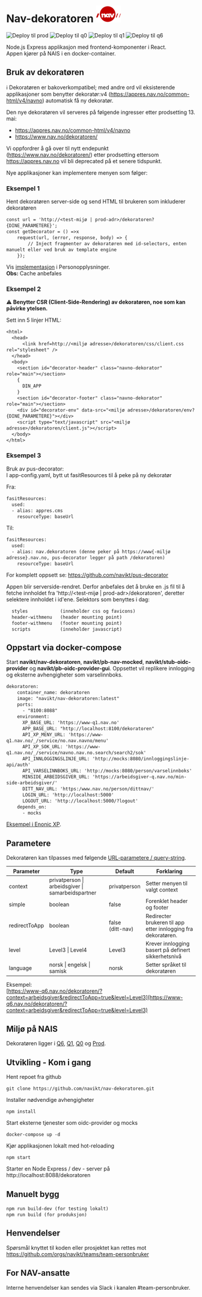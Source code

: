 
# Nav-dekoratoren ![nav.no logo](src/ikoner/meny/NavLogoRod.svg)

![Deploy til prod](https://github.com/navikt/nav-dekoratoren/workflows/Deploy-to-prod/badge.svg)
![Deploy til q0](https://github.com/navikt/nav-dekoratoren/workflows/Deploy-to-q0/badge.svg)
![Deploy til q1](https://github.com/navikt/nav-dekoratoren/workflows/Deploy-to-q1/badge.svg)
![Deploy til q6](https://github.com/navikt/nav-dekoratoren/workflows/Deploy-to-q6/badge.svg)
                     
Node.js Express applikasjon med frontend-komponenter i React.<br>
Appen kjører på NAIS i en docker-container.

## Bruk av dekoratøren

:information_source: Dekoratøren er bakoverkompatibel; med andre ord vil eksisterende applikasjoner som benytter dekoratør:v4 (https://appres.nav.no/common-html/v4/navno) automatisk få ny dekoratør. 

Den nye dekoratøren vil serveres på følgende ingresser etter prodsetting 13. mai:
- https://appres.nav.no/common-html/v4/navno
- https://www.nav.no/dekoratoren/ 

Vi oppfordrer å gå over til nytt endepunkt (https://www.nav.no/dekoratoren/) etter prodsetting ettersom https://appres.nav.no vil bli deprecated på et senere tidspunkt.

Nye applikasjoner kan implementere menyen som følger: 

### Eksempel 1
Hent dekoratøren server-side og send HTML til brukeren som inkluderer dekoratøren
```
const url = 'http://<test-mijø | prod-adr>/dekoratoren?{DINE_PARAMETERE}';
const getDecorator = () =>x
    request(url, (error, response, body) => {
        // Inject fragmenter av dekoratøren med id-selectors, enten manuelt eller ved bruk av template engine
    });
```
Vis [implementasjon](https://github.com/navikt/personopplysninger/blob/master/server/dekorator.js) i Personopplysninger.<br>
**Obs:** Cache anbefales

### Eksempel 2
:warning: **Benytter CSR (Client-Side-Rendering) av dekoratøren, noe som kan påvirke ytelsen.**

Sett inn 5 linjer HTML: <br>
```
<html>
  <head>
      <link href=http://<miljø adresse>/dekoratoren/css/client.css rel="stylesheet" /> 
  </head>
  <body>
    <section id="decorator-header" class="navno-dekorator" role="main"></section>
    {
      DIN_APP
    }
    <section id="decorator-footer" class="navno-dekorator" role="main"></section>
    <div id="decorator-env" data-src="<miljø adresse>/dekoratoren/env?{DINE_PARAMETERE}"></div>
    <script type="text/javascript" src="<miljø adresse>/dekoratoren/client.js"></script>
  </body>
</html>
```

### Eksempel 3
Bruk av pus-decorator:<br>
I app-config.yaml, bytt ut fasitResources til å peke på ny dekoratør

Fra:
```
fasitResources:
  used:
  - alias: appres.cms
    resourceType: baseUrl
```

Til:
```
fasitResources:
  used:
  - alias: nav.dekoratoren (denne peker på https://www{-miljø adresse}.nav.no, pus-decorator legger på path /dekoratoren)
    resourceType: baseUrl
```
For komplett oppsett se: https://github.com/navikt/pus-decorator

Appen blir serverside-rendret. Derfor anbefales det å bruke en .js fil til å fetche innholdet fra 'http://<test-mijø | prod-adr>/dekoratoren', deretter selektere innholdet i id'ene. Selektors som benyttes i dag:
   
      styles            (inneholder css og favicons)
      header-withmenu   (header mounting point)
      footer-withmenu   (footer mounting point)
      scripts           (inneholder javascript)

## Oppstart via docker-compose

Start **navikt/nav-dekoratoren**, **navikt/pb-nav-mocked**, **navikt/stub-oidc-provider** og **navikt/pb-oidc-provider-gui**. Oppsettet vil replikere innlogging og eksterne avhengigheter som varselinnboks.
```
dekoratoren:
    container_name: dekoratoren
    image: "navikt/nav-dekoratoren:latest"
    ports:
      - "8100:8088"
    environment:
      XP_BASE_URL: 'https://www-q1.nav.no'
      APP_BASE_URL: "http://localhost:8100/dekoratoren"
      API_XP_MENY_URL: 'https://www-q1.nav.no/_/service/no.nav.navno/menu'
      API_XP_SOK_URL: 'https://www-q1.nav.no/_/service/navno.nav.no.search/search2/sok'
      API_INNLOGGINGSLINJE_URL: 'http://mocks:8080/innloggingslinje-api/auth'
      API_VARSELINNBOKS_URL: 'http://mocks:8080/person/varselinnboks'
      MINSIDE_ARBEIDSGIVER_URL: 'https://arbeidsgiver-q.nav.no/min-side-arbeidsgiver/'
      DITT_NAV_URL: 'https:/www.nav.no/person/dittnav/'
      LOGIN_URL: 'http://localhost:5000'
      LOGOUT_URL: 'http://localhost:5000/?logout'
    depends_on:
      - mocks
```
[Eksempel i Enonic XP](https://github.com/navikt/nav-enonicxp/blob/IV-843-decorator/docker-compose.yml).

## Parametere
Dekoratøren kan tilpasses med følgende [URL-parametere / query-string](https://en.wikipedia.org/wiki/Query_string). <br>

| Parameter         | Type                                                    | Default              | Forklaring                                                          |
| ----------------- |---------------------------------------------------------|----------------------| --------------------------------------------------------------------|
| context           | privatperson \| arbeidsgiver \| samarbeidspartner       | privatperson         | Setter menyen til valgt context                                     |
| simple            | boolean                                                 | false                | Forenklet header og footer                                          |
| redirectToApp     | boolean                                                 | false <br>(ditt-nav) | Redirecter brukeren til app etter innlogging fra dekoratøren.       |
| level             | Level3 \| Level4                                        | Level3               | Krever innlogging basert på definert sikkerhetsnivå                 |
| language          | norsk \| engelsk \| samisk                              | norsk                | Setter språket til dekoratøren                                      |

Eksempel:<br>
[https://www-q6.nav.no/dekoratoren/?context=arbeidsgiver&redirectToApp=true&level=Level3](https://www-q6.nav.no/dekoratoren/?context=arbeidsgiver&redirectToApp=true&level=Level3)

## Miljø på NAIS

Dekoratøren ligger i  [Q6](https://www-q6.nav.no/dekoratoren/), [Q1](https://www-q1.nav.no/dekoratoren/), [Q0](https://www-q0.nav.no/dekoratoren/) og [Prod](https://www.nav.no/dekoratoren/).<br>

## Utvikling - Kom i gang
Hent repoet fra github
```
git clone https://github.com/navikt/nav-dekoratoren.git
```
Installer nødvendige avhengigheter
```
npm install
```
Start eksterne tjenester som oidc-provider og mocks
```
docker-compose up -d
```
Kjør applikasjonen lokalt med hot-reloading
```
npm start
```
Starter en Node Express / dev - server på <br> http://localhost:8088/dekoratoren

## Manuelt bygg

```
npm run build-dev (for testing lokalt)
npm run build (for produksjon)
```

## Henvendelser

Spørsmål knyttet til koden eller prosjektet kan rettes mot https://github.com/orgs/navikt/teams/team-personbruker

## For NAV-ansatte

Interne henvendelser kan sendes via Slack i kanalen #team-personbruker.

